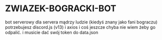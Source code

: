 # ZWIAZEK-BOGRACKI-BOT
bot serverowy dla servera mądrzy ludzie (kiedyś znany jako fani bograczu)
potrzebujesz discord.js (v13) i axios i coś jeszcze chyba nie wiem żeby go odpalić.
i musicie dać swój token do data.json
